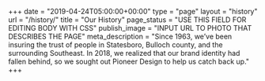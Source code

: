 +++
date = "2019-04-24T05:00:00+00:00"
type = "page"
layout = "history"
url = "/history/"
title = "Our History"
page_status = "USE THIS FIELD FOR EDITING BODY WITH CSS"
publish_image = "INPUT URL TO PHOTO THAT DESCRIBES THE PAGE"
meta_description = "Since 1963, we’ve been insuring the trust of people in Statesboro, Bulloch county, and the surrounding Southeast. In 2018, we realized that our brand identity had fallen behind, so we sought out Pioneer Design to help us catch back up."
+++
